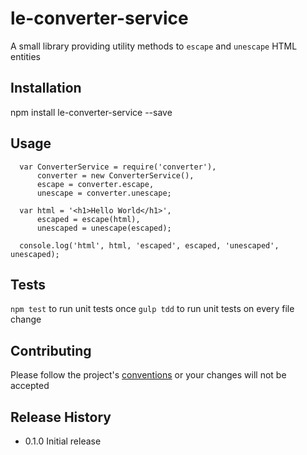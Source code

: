 le-converter-service
=========

A small library providing utility methods to `escape` and `unescape` HTML entities

## Installation

  npm install le-converter-service --save

## Usage

```
  var ConverterService = require('converter'),
      converter = new ConverterService(),
      escape = converter.escape,
      unescape = converter.unescape;

  var html = '<h1>Hello World</h1>',
      escaped = escape(html),
      unescaped = unescape(escaped);

  console.log('html', html, 'escaped', escaped, 'unescaped', unescaped);
```

## Tests

  `npm test` to run unit tests once
  `gulp tdd` to run unit tests on every file change

## Contributing

Please follow the project's [conventions](https://github.com/castle-dev/le-converter-service/blob/master/CONTRIBUTING.md) or your changes will not be accepted

## Release History

* 0.1.0 Initial release
